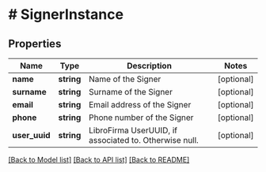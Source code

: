 # # SignerInstance

## Properties

Name | Type | Description | Notes
------------ | ------------- | ------------- | -------------
**name** | **string** | Name of the Signer | [optional] 
**surname** | **string** | Surname of the Signer | [optional] 
**email** | **string** | Email address of the Signer | [optional] 
**phone** | **string** | Phone number of the Signer | [optional] 
**user_uuid** | **string** | LibroFirma UserUUID, if associated to. Otherwise null. | [optional] 

[[Back to Model list]](../../README.md#documentation-for-models) [[Back to API list]](../../README.md#documentation-for-api-endpoints) [[Back to README]](../../README.md)


